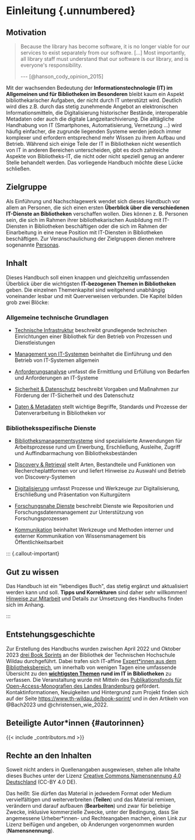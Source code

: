 # Einleitung {.unnumbered}

## Motivation

> Because the library has become software, it is no longer viable for
> our services to exist separately from our software. \[\...\] Most
> importantly, all library staff must understand that our software is
> our library, and is everyone's responsibility.
>
> --- [@hanson_cody_opinion_2015]

Mit der wachsenden Bedeutung der **Informationstechnologie (IT) im Allgemeinen
und für Bibliotheken im Besonderen** bleibt kaum ein Aspekt bibliothekarischer
Aufgaben, der nicht durch IT unterstützt wird.  Deutlich wird dies z.B. durch
das stetig zunehmende Angebot an elektronischen Informationsmitteln, die
Digitalisierung historischer Bestände, interoperable Metadaten oder auch die
digitale Langzeitarchivierung. Die alltägliche Handhabung von IT (Smartphones,
Automatisierung, Vernetzung ...) wird häufig einfacher, die zugrunde liegenden
Systeme werden jedoch immer komplexer und erfordern entsprechend mehr Wissen zu
ihrem Aufbau und Betrieb. Während sich einige Teile der IT in Bibliotheken
nicht wesentlich von IT in anderen Bereichen unterscheiden, gibt es doch
zahlreiche Aspekte von Bibliotheks-IT, die nicht oder nicht speziell genug an
anderer Stelle behandelt werden. Das vorliegende Handbuch möchte diese Lücke
schließen.

## Zielgruppe

Als Einführung und Nachschlagewerk wendet sich dieses Handbuch vor allem an
Personen, die sich einen ersten **Überblick über die verschiedenen IT-Dienste
an Bibliotheken** verschaffen wollen. Dies können z. B. Personen sein, die sich
im Rahmen ihrer bibliothekarischen Ausbildung mit IT-Diensten in Bibliotheken
beschäftigen oder die sich im Rahmen der Einarbeitung in eine neue Position mit
IT-Diensten in Bibliotheken beschäftigen. Zur Veranschaulichung der Zielgruppen
dienen mehrere sogenannte [Personas](#zielgruppe).

## Inhalt

Dieses Handbuch soll einen knappen und gleichzeitig umfassenden Überblick über
die wichtigsten **IT-bezogenen Themen in Bibliotheken** geben. Die einzelnen
Themenkapitel sind weitgehend unabhängig voneinander lesbar und mit
Querverweisen verbunden. Die Kapitel bilden grob zwei Blöcke:
 
### Allgemeine technische Grundlagen
 
- [Technische Infrastruktur](infrastruktur.md) beschreibt grundlegende technischen Einrichtungen einer Bibliothek für den Betrieb von Prozessen und Dienstleistungen
 
- [Management von IT-Systemen](management.md) beinhaltet die Einführung und den Betrieb von IT-Systemen allgemein

- [Anforderungsanalyse](anforderungen.md) umfasst die Ermittlung und Erfüllung von Bedarfen und Anforderungen an IT-Systeme

- [Sicherheit & Datenschutz](sicherheit.md) beschreibt Vorgaben und Maßnahmen zur Förderung der IT-Sicherheit und des Datenschutz
 
- [Daten & Metadaten](metadaten.md) stellt wichtige Begriffe, Standards und Prozesse der Datenverarbeitung in Bibliotheken vor
 
### Bibliotheksspezifische Dienste
 
- [Bibliotheksmanagementsysteme](bibliotheksmanagementsysteme.md) sind spezialisierte Anwendungen für Arbeitsprozesse rund um Erwerbung, Erschließung, Ausleihe, Zugriff und Auffindbarmachung von Bibliotheksbeständen
 
- [Discovery & Retrieval](discovery.md) stellt Arten, Bestandteile und Funktionen von Rechercheplattformen vor und liefert Hinweise zu Auswahl und Betrieb von Discovery-Systemen
 
- [Digitalisierung](digitalisierung.md) umfasst Prozesse und Werkzeuge zur Digitalisierung, Erschließung und Präsentation von Kulturgütern
 
- [Forschungsnahe Dienste](forschungsnahe-dienste.md) beschreibt Dienste wie Repositorien und Forschungsdatenmanagement zur Unterstützung von Forschungsprozessen
 
- [Kommunikation](kommunikation.md) beinhaltet Werkzeuge und Methoden interner und externer Kommunikation von Wissensmanagement bis Öffentlichkeitsarbeit

::: {.callout-important}

## Gut zu wissen

Das Handbuch ist ein "lebendiges Buch", das stetig ergänzt und aktualisiert
werden kann und soll. **Tipps und Korrekturen** sind daher sehr willkommen!
[Hinweise zur Mitarbeit](#mitarbeit) und Details zur 
Umsetzung des Handbuchs finden sich im Anhang.

:::

## Entstehungsgeschichte

Zur Erstellung des Handbuchs wurden zwischen April 2022 und Oktober 2023 [drei
Book Sprints](https://www.th-wildau.de/book-sprint/) an der Bibliothek der
Technischen Hochschule Wildau durchgeführt. Dabei trafen sich IT-affine 
[Expert\*innen aus dem Bibliotheksbereich](#autorinnen), um innerhalb von
wenigen Tagen eine umfassende Übersicht zu den **[wichtigsten Themen](#inhalt)
rund im IT in Bibliotheken** zu verfassen. Die Veranstaltung wurde mit Mitteln
des [Publikationsfonds für Open-Access-Monografien des Landes
Brandenburg](https://open-access-brandenburg.de/fonds/) gefördert.
Kontaktinformationen, Neuigkeiten und Hintergrund zum Projekt finden sich auf
der Seite <https://www.th-wildau.de/book-sprint/> und in den Artikeln von
@Bach2023 und @christensen_wie_2022.

## Beteiligte Autor\*innen {#autorinnen}

{{< include _contributors.md >}}

## Rechte an den Inhalten

Soweit nicht anders in Quellenangaben ausgewiesen, stehen alle Inhalte dieses
Buches unter der Lizenz [Creative Commons Namensnennung 4.0
Deutschland](https://creativecommons.org/licenses/by/4.0/deed.de) (CC-BY 4.0 DE).

Das heißt: Sie dürfen das Material in jedwedem Format oder Medium
vervielfältigen und weiterverbreiten (**Teilen**) und das Material remixen,
verändern und darauf aufbauen (**Bearbeiten**) und zwar für beliebige Zwecke,
inklusive kommerzielle Zwecke, unter der Bedingung, dass Sie angemessene
Urheber\*innen- und Rechteangaben machen, einen Link zur Lizenz beifügen und
angeben, ob Änderungen vorgenommen wurden (**Namensnennung**).
